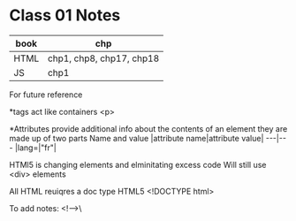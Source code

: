 # Class 01 Notes

|book| chp|
---|---
|HTML| chp1, chp8, chp17, chp18|
|JS| chp1|

For future reference

*tags act like containers 
 \<p>

 *Attributes provide additional info about the contents of an element
 they are made up of two parts Name and value
 |attribute name|attribute value|
 ---|---
 |lang=|"fr"|


 HTMl5 is changing elements and elminitating excess code
  Will still use \<div> elements

All HTML reuiqres a doc type
HTML5 \<!DOCTYPE html>

To add notes:
\<!-->\